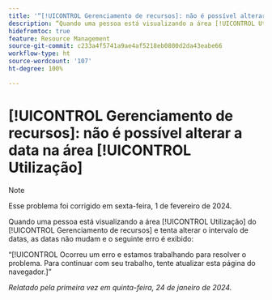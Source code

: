 ```yaml
---
title: '“[!UICONTROL Gerenciamento de recursos]: não é possível alterar a data na área [!UICONTROL Utilização]”'
description: “Quando uma pessoa está visualizando a área [!UICONTROL Utilização] do [!UICONTROL Gerenciamento de recursos] e tenta alterar o intervalo de datas, as datas não mudam e um erro é exibido.”
hidefromtoc: true
feature: Resource Management
source-git-commit: c233a4f5741a9ae4af5218eb0800d2da43eabe66
workflow-type: ht
source-wordcount: '107'
ht-degree: 100%

---
```



# [!UICONTROL Gerenciamento de recursos]: não é possível alterar a data na área [!UICONTROL Utilização]

>[!NOTE]
>
>Esse problema foi corrigido em sexta-feira, 1 de fevereiro de 2024.

Quando uma pessoa está visualizando a área [!UICONTROL Utilização] do [!UICONTROL Gerenciamento de recursos] e tenta alterar o intervalo de datas, as datas não mudam e o seguinte erro é exibido:

“[!UICONTROL Ocorreu um erro e estamos trabalhando para resolver o problema. Para continuar com seu trabalho, tente atualizar esta página do navegador.]”

_Relatado pela primeira vez em quinta-feira, 24 de janeiro de 2024._
